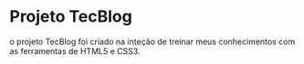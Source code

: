 # Projeto TecBlog

o projeto TecBlog foi criado na inteção de treinar meus conhecimentos com as ferramentas de HTML5 e CSS3.
